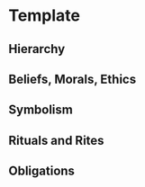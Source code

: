 # Template


## Hierarchy


## Beliefs, Morals, Ethics


## Symbolism


## Rituals and Rites


## Obligations
